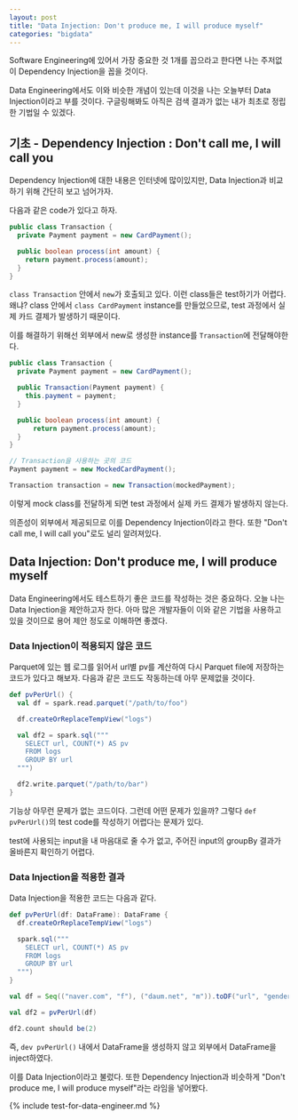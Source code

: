 ```yaml
---
layout: post
title: "Data Injection: Don't produce me, I will produce myself"
categories: "bigdata"
---
```


Software Engineering에 있어서 가장 중요한 것 1개를 꼽으라고 한다면 나는 주저없이 Dependency Injection을 꼽을 것이다.

Data Engineering에서도 이와 비슷한 개념이 있는데 이것을 나는 오늘부터 Data Injection이라고 부를 것이다. 구글링해봐도 아직은 검색 결과가 없는 내가 최초로 정립한 기법일 수 있겠다.

## 기초 - Dependency Injection : Don't call me, I will call you

Dependency Injection에 대한 내용은 인터넷에 많이있지만, Data Injection과 비교하기 위해 간단히 보고 넘어가자.

다음과 같은 code가 있다고 하자.

```java
public class Transaction {
  private Payment payment = new CardPayment();

  public boolean process(int amount) {
    return payment.process(amount);
  }
}
```

`class Transaction` 안에서 `new`가 호출되고 있다. 이런 class들은 test하기가 어렵다. 왜냐? class 안에서 `class CardPayment` instance를 만들었으므로, test 과정에서 실제 카드 결제가 발생하기 때문이다.

이를 해결하기 위해선 외부에서 new로 생성한 instance를 `Transaction`에 전달해야한다.


```java
public class Transaction {
  private Payment payment = new CardPayment();

  public Transaction(Payment payment) {
    this.payment = payment;
  }

  public boolean process(int amount) {
      return payment.process(amount);
  }
}

// Transaction을 사용하는 곳의 코드
Payment payment = new MockedCardPayment();

Transaction transaction = new Transaction(mockedPayment);
```

이렇게 mock class를 전달하게 되면 test 과정에서 실제 카드 결제가 발생하지 않는다.

의존성이 외부에서 제공되므로 이를 Dependency Injection이라고 한다. 또한 "Don't call me, I will call you"로도 널리 알려져있다.

## Data Injection: Don't produce me, I will produce myself

Data Engineering에서도 테스트하기 좋은 코드를 작성하는 것은 중요하다. 오늘 나는 Data Injection을 제안하고자 한다. 아마 많은 개발자들이 이와 같은 기법을 사용하고 있을 것이므로 용어 제안 정도로 이해하면 좋겠다.

### Data Injection이 적용되지 않은 코드

Parquet에 있는 웹 로그를 읽어서 url별 pv를 계산하여 다시 Parquet file에 저장하는 코드가 있다고 해보자. 다음과 같은 코드도 작동하는데 아무 문제없을 것이다.

```scala
def pvPerUrl() {
  val df = spark.read.parquet("/path/to/foo")

  df.createOrReplaceTempView("logs")

  val df2 = spark.sql("""
    SELECT url, COUNT(*) AS pv
    FROM logs
    GROUP BY url
  """)

  df2.write.parquet("/path/to/bar")
}
```

기능상 아무런 문제가 없는 코드이다. 그런데 어떤 문제가 있을까? 그렇다 `def pvPerUrl()`의 test code를 작성하기 어렵다는 문제가 있다.

test에 사용되는 input을 내 마음대로 줄 수가 없고, 주어진 input의 groupBy 결과가 올바른지 확인하기 어렵다.

### Data Injection을 적용한 결과

Data Injection을 적용한 코드는 다음과 같다.

```scala
def pvPerUrl(df: DataFrame): DataFrame {
  df.createOrReplaceTempView("logs")

  spark.sql("""
    SELECT url, COUNT(*) AS pv
    FROM logs
    GROUP BY url
  """)
}

val df = Seq(("naver.com", "f"), ("daum.net", "m")).toDF("url", "gender")

val df2 = pvPerUrl(df)

df2.count should be(2)
```

즉, `dev pvPerUrl()` 내에서 DataFrame을 생성하지 않고 외부에서 DataFrame을 inject하였다.

이를 Data Injection이라고 불렀다. 또한 Dependency Injection과 비슷하게 "Don't produce me, I will produce myself"라는 라임을 넣어봤다.

{% include test-for-data-engineer.md %}
